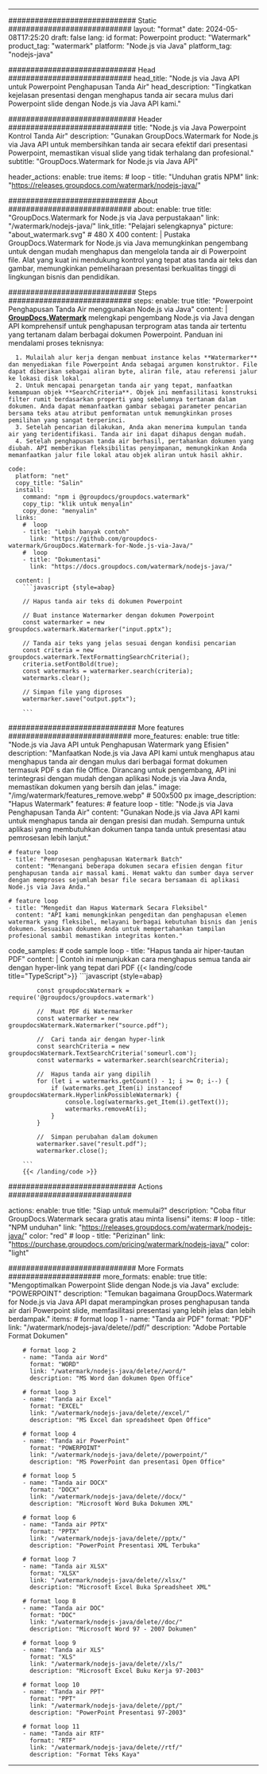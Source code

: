 
---
############################# Static ############################
layout: "format"
date:  2024-05-08T17:25:20
draft: false
lang: id
format: Powerpoint
product: "Watermark"
product_tag: "watermark"
platform: "Node.js via Java"
platform_tag: "nodejs-java"

############################# Head ############################
head_title: "Node.js via Java API untuk Powerpoint Penghapusan Tanda Air"
head_description: "Tingkatkan kejelasan presentasi dengan menghapus tanda air secara mulus dari Powerpoint slide dengan Node.js via Java API kami."

############################# Header ############################
title: "Node.js via Java Powerpoint Kontrol Tanda Air" 
description: "Gunakan GroupDocs.Watermark for Node.js via Java API untuk membersihkan tanda air secara efektif dari presentasi Powerpoint, memastikan visual slide yang tidak terhalang dan profesional."
subtitle: "GroupDocs.Watermark for Node.js via Java API" 

header_actions:
  enable: true
  items:
    #  loop
    - title: "Unduhan gratis NPM"
      link: "https://releases.groupdocs.com/watermark/nodejs-java/"
      
############################# About ############################
about:
    enable: true
    title: "GroupDocs.Watermark for Node.js via Java perpustakaan"
    link: "/watermark/nodejs-java/"
    link_title: "Pelajari selengkapnya"
    picture: "about_watermark.svg" # 480 X 400
    content: |
       Pustaka GroupDocs.Watermark for Node.js via Java memungkinkan pengembang untuk dengan mudah menghapus dan mengelola tanda air di Powerpoint file. Alat yang kuat ini mendukung kontrol yang tepat atas tanda air teks dan gambar, memungkinkan pemeliharaan presentasi berkualitas tinggi di lingkungan bisnis dan pendidikan.

############################# Steps ############################
steps:
    enable: true
    title: "Powerpoint Penghapusan Tanda Air menggunakan Node.js via Java"
    content: |
      **[GroupDocs.Watermark](https://products.groupdocs.com/watermark/nodejs-java/)** melengkapi pengembang Node.js via Java dengan API komprehensif untuk penghapusan terprogram atas tanda air tertentu yang tertanam dalam berbagai dokumen Powerpoint. Panduan ini mendalami proses teknisnya:
      
      1. Mulailah alur kerja dengan membuat instance kelas **Watermarker** dan menyediakan file Powerpoint Anda sebagai argumen konstruktor. File dapat diberikan sebagai aliran byte, aliran file, atau referensi jalur ke lokasi disk lokal.
      2. Untuk mencapai penargetan tanda air yang tepat, manfaatkan kemampuan objek **SearchCriteria**. Objek ini memfasilitasi konstruksi filter rumit berdasarkan properti yang sebelumnya tertanam dalam dokumen. Anda dapat memanfaatkan gambar sebagai parameter pencarian bersama teks atau atribut pemformatan untuk memungkinkan proses pemilihan yang sangat terperinci.
      3. Setelah pencarian dilakukan, Anda akan menerima kumpulan tanda air yang teridentifikasi. Tanda air ini dapat dihapus dengan mudah.
      4. Setelah penghapusan tanda air berhasil, pertahankan dokumen yang diubah. API memberikan fleksibilitas penyimpanan, memungkinkan Anda memanfaatkan jalur file lokal atau objek aliran untuk hasil akhir.
   
    code:
      platform: "net"
      copy_title: "Salin"
      install:
        command: "npm i @groupdocs/groupdocs.watermark"
        copy_tip: "klik untuk menyalin"
        copy_done: "menyalin"
      links:
        #  loop
        - title: "Lebih banyak contoh"
          link: "https://github.com/groupdocs-watermark/GroupDocs.Watermark-for-Node.js-via-Java/"
        #  loop
        - title: "Dokumentasi"
          link: "https://docs.groupdocs.com/watermark/nodejs-java/"
          
      content: |
        ```javascript {style=abap}

        // Hapus tanda air teks di dokumen Powerpoint

        // Buat instance Watermarker dengan dokumen Powerpoint
        const watermarker = new groupdocs.watermark.Watermarker("input.pptx");
        
        // Tanda air teks yang jelas sesuai dengan kondisi pencarian
        const criteria = new groupdocs.watermark.TextFormattingSearchCriteria();
        criteria.setFontBold(true);
        const watermarks = watermarker.search(criteria);
        watermarks.clear();

        // Simpan file yang diproses
        watermarker.save("output.pptx");
        
        ```            

############################# More features ############################
more_features:
  enable: true
  title: "Node.js via Java API untuk Penghapusan Watermark yang Efisien"
  description: "Manfaatkan Node.js via Java API kami untuk menghapus atau menghapus tanda air dengan mulus dari berbagai format dokumen termasuk PDF s dan file Office. Dirancang untuk pengembang, API ini terintegrasi dengan mudah dengan aplikasi Node.js via Java Anda, memastikan dokumen yang bersih dan jelas."
  image: "/img/watermark/features_remove.webp" # 500x500 px
  image_description: "Hapus Watermark"
  features:
    # feature loop
    - title: "Node.js via Java Penghapusan Tanda Air"
      content: "Gunakan Node.js via Java API kami untuk menghapus tanda air dengan presisi dan mudah. Sempurna untuk aplikasi yang membutuhkan dokumen tanpa tanda untuk presentasi atau pemrosesan lebih lanjut."

    # feature loop
    - title: "Pemrosesan penghapusan Watermark Batch"
      content: "Menangani beberapa dokumen secara efisien dengan fitur penghapusan tanda air massal kami. Hemat waktu dan sumber daya server dengan memproses sejumlah besar file secara bersamaan di aplikasi Node.js via Java Anda."

    # feature loop
    - title: "Mengedit dan Hapus Watermark Secara Fleksibel"
      content: "API kami memungkinkan pengeditan dan penghapusan elemen watermark yang fleksibel, melayani berbagai kebutuhan bisnis dan jenis dokumen. Sesuaikan dokumen Anda untuk mempertahankan tampilan profesional sambil memastikan integritas konten."
      
  code_samples:
    # code sample loop
    - title: "Hapus tanda air hiper-tautan PDF"
      content: |
        Contoh ini menunjukkan cara menghapus semua tanda air dengan hyper-link yang tepat dari PDF
        {{< landing/code title="TypeScript">}}
        ```javascript {style=abap}
        
            const groupdocsWatermark = require('@groupdocs/groupdocs.watermark')

            //  Muat PDF di Watermarker
            const watermarker = new groupdocsWatermark.Watermarker("source.pdf");

            //  Cari tanda air dengan hyper-link
            const searchCriteria = new groupdocsWatermark.TextSearchCriteria('someurl.com');
            const watermarks = watermarker.search(searchCriteria);
  
            //  Hapus tanda air yang dipilih
            for (let i = watermarks.getCount() - 1; i >= 0; i--) {
                if (watermarks.get_Item(i) instanceof groupdocsWatermark.HyperlinkPossibleWatermark) {
                    console.log(watermarks.get_Item(i).getText());
                    watermarks.removeAt(i);
                }
            }

            //  Simpan perubahan dalam dokumen
            watermarker.save("result.pdf");
            watermarker.close();

        ```
        {{< /landing/code >}}


############################# Actions ############################

actions:
  enable: true
  title: "Siap untuk memulai?"
  description: "Coba fitur GroupDocs.Watermark secara gratis atau minta lisensi"
  items:
    #  loop
    - title: "NPM unduhan"
      link: "https://releases.groupdocs.com/watermark/nodejs-java/"
      color: "red"
        #  loop
    - title: "Perizinan"
      link: "https://purchase.groupdocs.com/pricing/watermark/nodejs-java/"
      color: "light"


############################# More Formats #####################
more_formats:
    enable: true
    title: "Mengoptimalkan Powerpoint Slide dengan Node.js via Java"
    exclude: "POWERPOINT"
    description: "Temukan bagaimana GroupDocs.Watermark for Node.js via Java API dapat merampingkan proses penghapusan tanda air dari Powerpoint slide, memfasilitasi presentasi yang lebih jelas dan lebih berdampak."
    items: 
        # format loop 1
        - name: "Tanda air PDF"
          format: "PDF"
          link: "/watermark/nodejs-java/delete//pdf/"
          description: "Adobe Portable Format Dokumen"

        # format loop 2
        - name: "Tanda air Word"
          format: "WORD"
          link: "/watermark/nodejs-java/delete//word/"
          description: "MS Word dan dokumen Open Office"
          
        # format loop 3
        - name: "Tanda air Excel"
          format: "EXCEL"
          link: "/watermark/nodejs-java/delete//excel/"
          description: "MS Excel dan spreadsheet Open Office"

        # format loop 4
        - name: "Tanda air PowerPoint"
          format: "POWERPOINT"
          link: "/watermark/nodejs-java/delete//powerpoint/"
          description: "MS PowerPoint dan presentasi Open Office"

        # format loop 5
        - name: "Tanda air DOCX"
          format: "DOCX"
          link: "/watermark/nodejs-java/delete//docx/"
          description: "Microsoft Word Buka Dokumen XML"
          
        # format loop 6
        - name: "Tanda air PPTX"
          format: "PPTX"
          link: "/watermark/nodejs-java/delete//pptx/"
          description: "PowerPoint Presentasi XML Terbuka"
          
        # format loop 7
        - name: "Tanda air XLSX"
          format: "XLSX"
          link: "/watermark/nodejs-java/delete//xlsx/"
          description: "Microsoft Excel Buka Spreadsheet XML"

        # format loop 8
        - name: "Tanda air DOC"
          format: "DOC"
          link: "/watermark/nodejs-java/delete//doc/"
          description: "Microsoft Word 97 - 2007 Dokumen"

        # format loop 9
        - name: "Tanda air XLS"
          format: "XLS"
          link: "/watermark/nodejs-java/delete//xls/"
          description: "Microsoft Excel Buku Kerja 97-2003"

        # format loop 10
        - name: "Tanda air PPT"
          format: "PPT"
          link: "/watermark/nodejs-java/delete//ppt/"
          description: "PowerPoint Presentasi 97-2003"

        # format loop 11
        - name: "Tanda air RTF"
          format: "RTF"
          link: "/watermark/nodejs-java/delete//rtf/"
          description: "Format Teks Kaya"

---